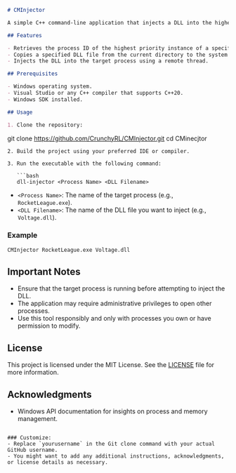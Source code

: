 ```markdown
# CMInjector

A simple C++ command-line application that injects a DLL into the highest priority process with a given filename on Windows, using Windows API.

## Features

- Retrieves the process ID of the highest priority instance of a specified process.
- Copies a specified DLL file from the current directory to the system's temporary directory.
- Injects the DLL into the target process using a remote thread.

## Prerequisites

- Windows operating system.
- Visual Studio or any C++ compiler that supports C++20.
- Windows SDK installed.

## Usage

1. Clone the repository:
```
   git clone https://github.com/CrunchyRL/CMInjector.git
   cd CMinecjtor
```
2. Build the project using your preferred IDE or compiler.

3. Run the executable with the following command:

   ```bash
   dll-injector <Process Name> <DLL Filename>
   ```

   - `<Process Name>`: The name of the target process (e.g., `RocketLeague.exe`).
   - `<DLL Filename>`: The name of the DLL file you want to inject (e.g., `Voltage.dll`).

### Example

```bash
CMInjector RocketLeague.exe Voltage.dll
```

## Important Notes

- Ensure that the target process is running before attempting to inject the DLL.
- The application may require administrative privileges to open other processes.
- Use this tool responsibly and only with processes you own or have permission to modify.

## License

This project is licensed under the MIT License. See the [LICENSE](LICENSE) file for more information.

## Acknowledgments

- Windows API documentation for insights on process and memory management.
```

### Customize:
- Replace `yourusername` in the Git clone command with your actual GitHub username.
- You might want to add any additional instructions, acknowledgments, or license details as necessary.
